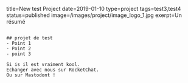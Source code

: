 title=New test Project
date=2019-01-10
type=project
tags=test3,test4
status=published
image=/images/project/image_logo_1.jpg
exerpt=Un résumé
~~~~~~

## projet de test
- Point 1
- Point 2
- point 3

Si is il est vraiment kool.
Echanger avec nous sur RocketChat.
Ou sur Mastodont ! 